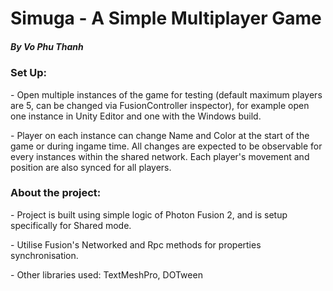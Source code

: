 <h1>Simuga - A Simple Multiplayer Game</h1>
<h5>By Vo Phu Thanh</h5>

<h3>Set Up:</h3>
<p>- Open multiple instances of the game for testing (default maximum players are 5, can be changed via FusionController inspector), for example open one instance in Unity Editor and one with the Windows build.</p>
<p>- Player on each instance can change Name and Color at the start of the game or during ingame time. All changes are expected to be observable for every instances within the shared network. Each player's movement and position are also synced for all players.</p>

<h3>About the project:</h3>
<p>- Project is built using simple logic of Photon Fusion 2, and is setup specifically for Shared mode.</p>
<p>- Utilise Fusion's Networked and Rpc methods for properties synchronisation.</p>
<p>- Other libraries used: TextMeshPro, DOTween</p>
